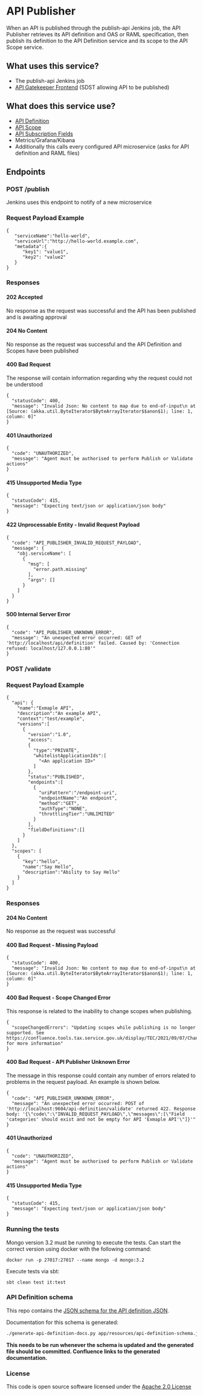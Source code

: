# API Publisher
When an API is published through the publish-api Jenkins job,
the API Publisher retrieves its API definition and OAS or RAML specification, 
then publish its definition to the API Definition service and its scope to the API Scope service.

## What uses this service?
* The publish-api Jenkins job
* [API Gatekeeper Frontend](https://github.com/hmrc/api-gatekeeper-frontend) (SDST allowing API to be published)

## What does this service use?
* [API Definition](https://github.com/HMRC/api-definition)
* [API Scope](https://github.com/HMRC/api-scope)
* [API Subscription Fields](https://github.com/hmrc/api-subscription-fields)
* Metrics/Grafana/Kibana
* Additionally this calls every configured API microservice (asks for API definition and RAML files)

## Endpoints

### POST /publish
Jenkins uses this endpoint to notify of a new microservice
### Request Payload Example
```
{
   "serviceName":"hello-world",
   "serviceUrl":"http://hello-world.example.com",
   "metadata":{
      "key1": "value1",
      "key2": "value2"
   }
}
```

### Responses
#### 202 Accepted
No response as the request was successful and the API has been published and is awaiting approval
#### 204 No Content
No response as the request was successful and the API Definition and Scopes have been published
#### 400 Bad Request
The response will contain information regarding why the request could not be understood
```
{
  "statusCode": 400,
  "message": "Invalid Json: No content to map due to end-of-input\n at [Source: (akka.util.ByteIterator$ByteArrayIterator$$anon$1); line: 1, column: 0]"
}
```
#### 401 Unauthorized
```
{
  "code": "UNAUTHORIZED",
  "message": "Agent must be authorised to perform Publish or Validate actions"
}
```
#### 415 Unsupported Media Type
```
{
  "statusCode": 415,
  "message": "Expecting text/json or application/json body"
}
```
#### 422 Unprocessable Entity - Invalid Request Payload
```
{
  "code": "API_PUBLISHER_INVALID_REQUEST_PAYLOAD",
  "message": {
    "obj.serviceName": [
      {
        "msg": [
          "error.path.missing"
        ],
        "args": []
      }
    ]
  }
}
```
#### 500 Internal Server Error
```
{
  "code": "API_PUBLISHER_UNKNOWN_ERROR",
  "message": "An unexpected error occurred: GET of 'http://localhost/api/definition' failed. Caused by: 'Connection refused: localhost/127.0.0.1:80'"
}
```

### POST /validate
### Request Payload Example
```
{
  "api": {
    "name":"Exmaple API",
    "description":"An example API",
    "context":"test/example",
    "versions":[
      {
        "version":"1.0",
        "access":
        {
          "type":"PRIVATE",
          "whitelistApplicationIds":[
            "<An application ID>"
          ]
        },
        "status":"PUBLISHED",
        "endpoints":[
          {
            "uriPattern":"/endpoint-uri",
            "endpointName":"An endpoint",
            "method":"GET",
            "authType":"NONE",
            "throttlingTier":"UNLIMITED"
          }
        ],
        "fieldDefinitions":[]
      }
    ]
  },
  "scopes": [
    {
      "key":"hello",
      "name":"Say Hello",
      "description":"Ability to Say Hello"
    }
  ]
}
```

### Responses
#### 204 No Content
No response as the request was successful
#### 400 Bad Request - Missing Payload
```
{
  "statusCode": 400,
  "message": "Invalid Json: No content to map due to end-of-input\n at [Source: (akka.util.ByteIterator$ByteArrayIterator$$anon$1); line: 1, column: 0]"
}
```
#### 400 Bad Request - Scope Changed Error
This response is related to the inability to change scopes when publishing.
```
{
  "scopeChangedErrors": "Updating scopes while publishing is no longer supported. See https://confluence.tools.tax.service.gov.uk/display/TEC/2021/09/07/Changes+to+scopes for more information"
}
```
#### 400 Bad Request - API Publisher Unknown Error
The message in this response could contain any number of errors related to problems in the request payload. An example is shown below.
```
{
  "code": "API_PUBLISHER_UNKNOWN_ERROR",
  "message": "An unexpected error occurred: POST of 'http://localhost:9604/api-definition/validate' returned 422. Response body: '{\"code\":\"INVALID_REQUEST_PAYLOAD\",\"messages\":[\"Field 'categories' should exist and not be empty for API 'Exmaple API'\"]}'"
}
```
#### 401 Unauthorized
```
{
  "code": "UNAUTHORIZED",
  "message": "Agent must be authorised to perform Publish or Validate actions"
}
```
#### 415 Unsupported Media Type
```
{
  "statusCode": 415,
  "message": "Expecting text/json or application/json body"
}
```

### Running the tests
Mongo version 3.2 must be running to execute the tests.
Can start the correct version using docker with the following command:
```
docker run -p 27017:27017 --name mongo -d mongo:3.2
```

Execute tests via sbt:
```
sbt clean test it:test
```

### API Definition schema

This repo contains the [JSON schema for the API definition JSON](app/resources/api-definition-schema.json).

Documentation for this schema is generated:

```bash
./generate-api-definition-docs.py app/resources/api-definition-schema.json > docs/api-definition.md
```

**This needs to be run whenever the schema is updated and the generated file should be committed. Confluence links to the generated documentation.**


### License
This code is open source software licensed under the [Apache 2.0 License]("http://www.apache.org/licenses/LICENSE-2.0.html")
